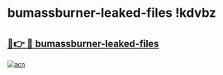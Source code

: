 # bumassburner-leaked-files !kdvbz

# <h2><a href="https://is4lfc.esa.edu.pl?title=bumassburner-leaked-files&ref=kdvbz">🔗👉 🔴 bumassburner-leaked-files</a></h2>

[![acn](https://github.com/user-attachments/assets/0f9c940e-d8b0-45ae-aac7-cd30a18b3e1c)](https://is4lfc.esa.edu.pl?title=bumassburner-leaked-files&ref=kdvbz)

